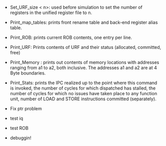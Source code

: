  - Set_URF_size < n>: used before simulation to set the number of registers in the unified register file
to n.
 - Print_map_tables: prints front rename table and back-end register alias table.
 - Print_ROB: prints current ROB contents, one entry per line.
 - Print_URF: Prints contents of URF and their status (allocated, committed, free)
 - Print_Memory <a1> <a2>: prints out contents of memory locations with addresses ranging from
a1 to a2, both inclusive. The addresses a1 and a2 are at 4 Byte boundaries.
 - Print_Stats: prints the IPC realized up to the point where this command is invoked, the number of
cycles for which dispatched has stalled, the number of cycles for which no issues have taken place
to any function unit, number of LOAD and STORE instructions committed (separately).

- Fix ptr problem 
- test iq
- test ROB 
- debuggin!

